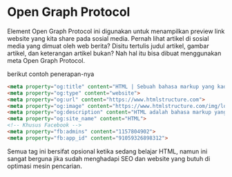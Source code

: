 # Open Graph Protocol

Element Open Graph Protocol ini digunakan untuk menampilkan preview link website yang kita share pada sosial media. Pernah lihat artikel di sosial media yang dimuat oleh web berita? Disitu tertulis judul artikel, gambar artikel, dan keterangan artikel bukan? Nah hal itu bisa dibuat menggunakan meta Open Graph Protocol.

berikut contoh penerapan-nya

```html
<meta property="og:title" content="HTML | Sebuah bahasa markup yang kadang dianggap bahasa pemrograman oleh orang awam.">
<meta property="og:type" content="website">
<meta property="og:url" content="https://www.htmlstructure.com">
<meta property="og:image" content="https://www.htmlstructure.com/img/logo.png">
<meta property="og:description" content="HTML adalah bahasa markup yang diciptakan oleh Tim Berners Lee karena dia ingin membagikan hasil penelitian-nya kepada semua peneliti lain.">
<meta property="og:site_name" content="HTML">
<!-- Khusus Facebook -->
<meta property="fb:admins" content="1157804902">
<meta property="fb:app_id" content="91059326898312">
```

Semua tag ini bersifat opsional ketika sedang belajar HTML, namun ini sangat berguna jika sudah menghadapi SEO dan website yang butuh di optimasi mesin pencarian.